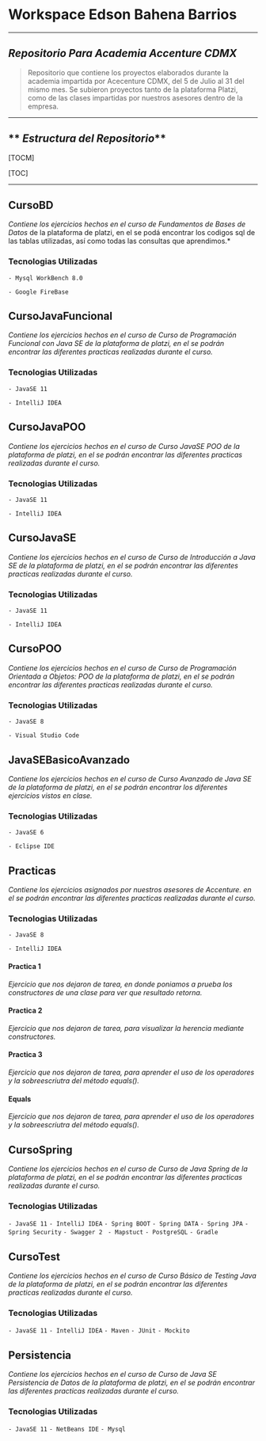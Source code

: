 # **Workspace Edson  Bahena Barrios**

------------


## ***Repositorio Para Academia Accenture CDMX***

>Repositorio que contiene los proyectos elaborados durante la academia impartida por Acecenture CDMX, del 5 de Julio al 31 del mismo mes.
Se subieron proyectos tanto de la plataforma Platzi, como de las clases impartidas por nuestros asesores dentro de la empresa.

------------


## ** *Estructura del Repositorio***

[TOCM]

[TOC]

------------



## CursoBD

*Contiene los ejercicios hechos en el curso de Fundamentos de Bases de Datos* de la plataforma de platzi, en el se podá encontrar los codigos sql de las tablas utilizadas, así como todas las consultas que aprendimos.*

### Tecnologias Utilizadas

`- Mysql WorkBench 8.0`

`- Google FireBase`

## CursoJavaFuncional

*Contiene los ejercicios hechos en el curso de Curso de Programación Funcional con Java SE de la plataforma de platzi, en el se podrán encontrar las diferentes practicas realizadas durante el curso.*

### Tecnologias Utilizadas

`- JavaSE 11`

`- IntelliJ IDEA`

## CursoJavaPOO

*Contiene los ejercicios hechos en el curso de Curso JavaSE POO de la plataforma de platzi, en el se podrán encontrar las diferentes practicas realizadas durante el curso.*

### Tecnologias Utilizadas

`- JavaSE 11`

`- IntelliJ IDEA`

## CursoJavaSE

*Contiene los ejercicios hechos en el curso de Curso de Introducción a Java SE de la plataforma de platzi, en el se podrán encontrar las diferentes practicas realizadas durante el curso.*

### Tecnologias Utilizadas

`- JavaSE 11`

`- IntelliJ IDEA`

## CursoPOO

*Contiene los ejercicios hechos en el curso de Curso de Programación Orientada a Objetos: POO de la plataforma de platzi, en el se podrán encontrar las diferentes practicas realizadas durante el curso.*

### Tecnologias Utilizadas

`- JavaSE 8`

`- Visual Studio Code`


## JavaSEBasicoAvanzado

*Contiene los ejercicios hechos en el curso de Curso Avanzado de Java SE de la plataforma de platzi, en el se podrán encontrar los diferentes ejercicios vistos en clase.*

### Tecnologias Utilizadas

`- JavaSE 6`

`- Eclipse IDE`

## Practicas

*Contiene los ejercicios asignados por nuestros asesores de Accenture. en el se podrán encontrar las diferentes practicas realizadas durante el curso.*

### Tecnologias Utilizadas

`- JavaSE 8`

`- IntelliJ IDEA`

#### Practica 1
*Ejercicio que nos dejaron de tarea, en donde poniamos a prueba los constructores de una clase para ver que resultado retorna.*
#### Practica 2
*Ejercicio que nos dejaron de tarea, para visualizar la herencia mediante constructores.*
#### Practica 3
*Ejercicio que nos dejaron de tarea, para aprender el uso de los operadores y la sobreescriutra del método equals().*
#### Equals
*Ejercicio que nos dejaron de tarea, para aprender el uso de los operadores y la sobreescriutra del método equals().*

## CursoSpring

*Contiene los ejercicios hechos en el curso de Curso de Java Spring de la plataforma de platzi, en el se podrán encontrar las diferentes practicas realizadas durante el curso.*

### Tecnologias Utilizadas

`- JavaSE 11`
`- IntelliJ IDEA`
`- Spring BOOT`
`- Spring DATA`
`- Spring JPA`
`- Spring Security`
`- Swagger 2 `
`- Mapstuct`
`- PostgreSQL`
`- Gradle`

## CursoTest

*Contiene los ejercicios hechos en el curso de Curso Básico de Testing Java de la plataforma de platzi, en el se podrán encontrar las diferentes practicas realizadas durante el curso.*

### Tecnologias Utilizadas

`- JavaSE 11`
`- IntelliJ IDEA`
`- Maven`
`- JUnit`
`- Mockito`

## Persistencia

*Contiene los ejercicios hechos en el curso de Curso de Java SE Persistencia de Datos de la plataforma de platzi, en el se podrán encontrar las diferentes practicas realizadas durante el curso.*

### Tecnologias Utilizadas

`- JavaSE 11`
`- NetBeans IDE`
`- Mysql`

